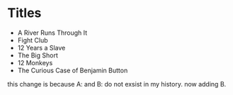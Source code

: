 # Titles

* A River Runs Through It
* Fight Club
* 12 Years a Slave
* The Big Short
* 12 Monkeys
* The Curious Case of Benjamin Button



this change is because A: and B: do not exsist in my history.
now adding B.
